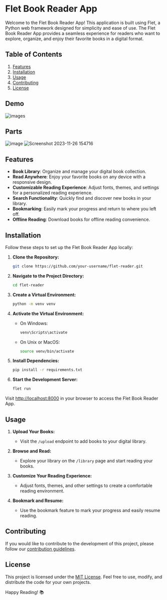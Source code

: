 # Flet Book Reader App

Welcome to the Flet Book Reader App! This application is built using Flet, a Python web framework designed for simplicity and ease of use. The Flet Book Reader App provides a seamless experience for readers who want to explore, organize, and enjoy their favorite books in a digital format.

## Table of Contents

1. [Features](#features)
2. [Installation](#installation)
3. [Usage](#usage)
4. [Contributing](#contributing)
5. [License](#license)

## Demo
![images](https://youtu.be/F_QveQ80s6I?si=WtHZYcrd9Lujm2nI)

## Parts
![image](https://github.com/phanstudio/flet-reader/assets/85735876/5feb5007-9c4d-4e18-8cb4-2e680f8573a7)
![Screenshot 2023-11-26 154716](https://github.com/phanstudio/flet-reader/assets/85735876/96294128-71b3-459a-90cf-19bfef966f52)

## Features

- **Book Library**: Organize and manage your digital book collection.
- **Read Anywhere**: Enjoy your favorite books on any device with a responsive design.
- **Customizable Reading Experience**: Adjust fonts, themes, and settings for a personalized reading experience.
- **Search Functionality**: Quickly find and discover new books in your library.
- **Bookmarking**: Easily mark your progress and return to where you left off.
- **Offline Reading**: Download books for offline reading convenience.

## Installation

Follow these steps to set up the Flet Book Reader App locally:

1. **Clone the Repository:**
   ```bash
   git clone https://github.com/your-username/flet-reader.git
   ```

2. **Navigate to the Project Directory:**
   ```bash
   cd flet-reader
   ```

3. **Create a Virtual Environment:**
   ```bash
   python -m venv venv
   ```

4. **Activate the Virtual Environment:**
   - On Windows:
     ```bash
     venv\Scripts\activate
     ```
   - On Unix or MacOS:
     ```bash
     source venv/bin/activate
     ```

5. **Install Dependencies:**
   ```bash
   pip install -r requirements.txt
   ```

7. **Start the Development Server:**
   ```bash
   flet run 
   ```

Visit [http://localhost:8000](http://localhost:8000) in your browser to access the Flet Book Reader App.

## Usage

1. **Upload Your Books:**
   - Visit the `/upload` endpoint to add books to your digital library.

2. **Browse and Read:**
   - Explore your library on the `/library` page and start reading your books.

3. **Customize Your Reading Experience:**
   - Adjust fonts, themes, and other settings to create a comfortable reading environment.

4. **Bookmark and Resume:**
   - Use the bookmark feature to mark your progress and easily resume reading.

## Contributing

If you would like to contribute to the development of this project, please follow our [contribution guidelines](CONTRIBUTING.md).

## License

This project is licensed under the [MIT License](LICENSE). Feel free to use, modify, and distribute the code for your own projects.

Happy Reading! 📚
